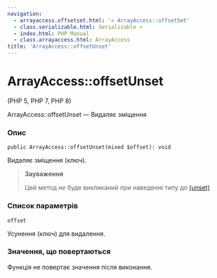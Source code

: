 ```yaml
---
navigation:
  - arrayaccess.offsetset.html: '« ArrayAccess::offsetSet'
  - class.serializable.html: Serializable »
  - index.html: PHP Manual
  - class.arrayaccess.html: ArrayAccess
title: 'ArrayAccess::offsetUnset'
---
```

# ArrayAccess::offsetUnset

(PHP 5, PHP 7, PHP 8)

ArrayAccess::offsetUnset — Видаляє зміщення

### Опис

```methodsynopsis
public ArrayAccess::offsetUnset(mixed $offset): void
```

Видаляє зміщення (ключ).

> **Зауваження**
> 
> Цей метод *не* буде викликаний при наведенні типу до [(unset)](language.types.type-juggling.html#language.types.typecasting)

### Список параметрів

`offset`

Усунення (ключ) для видалення.

### Значення, що повертаються

Функція не повертає значення після виконання.
